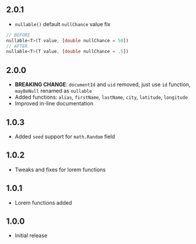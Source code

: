 ## 2.0.1

- `nullable()` default `nullChance` value fix

```dart
// BEFORE
nullable<T>(T value, [double nullChance = 50])
// AFTER
nullable<T>(T value, [double nullChance = .5])
```

## 2.0.0

- **BREAKING CHANGE**: `documentId` and `uid` removed, just use `id` function, `mayBeNull` renamed as `nullable`
- Added functions: `alias`, `firstName`, `lastName`, `city`, `latitude`, `longitude`
- Improved in-line documentation

## 1.0.3

- Added `seed` support for `math.Random` field

## 1.0.2

- Tweaks and fixes for lorem functions

## 1.0.1

- Lorem functions added

## 1.0.0

- Initial release
